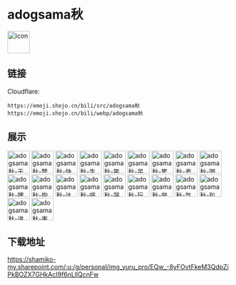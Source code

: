 # adogsama秋
<img src="https://emoji.shojo.cn/bili/src/adogsama秋/icon.png" width="50" height="50" alt="icon">

## 链接
Cloudflare:
```
https://emoji.shojo.cn/bili/src/adogsama秋
https://emoji.shojo.cn/bili/webp/adogsama秋
```
## 展示
<img src="https://emoji.shojo.cn/bili/src/adogsama秋/adogsama秋-无语.png" width="50" height="50" alt="adogsama秋-无语">
<img src="https://emoji.shojo.cn/bili/src/adogsama秋/adogsama秋-赞.png" width="50" height="50" alt="adogsama秋-赞">
<img src="https://emoji.shojo.cn/bili/src/adogsama秋/adogsama秋-快逃.png" width="50" height="50" alt="adogsama秋-快逃">
<img src="https://emoji.shojo.cn/bili/src/adogsama秋/adogsama秋-生气.png" width="50" height="50" alt="adogsama秋-生气">
<img src="https://emoji.shojo.cn/bili/src/adogsama秋/adogsama秋-笑.png" width="50" height="50" alt="adogsama秋-笑">
<img src="https://emoji.shojo.cn/bili/src/adogsama秋/adogsama秋-呆.png" width="50" height="50" alt="adogsama秋-呆">
<img src="https://emoji.shojo.cn/bili/src/adogsama秋/adogsama秋-累.png" width="50" height="50" alt="adogsama秋-累">
<img src="https://emoji.shojo.cn/bili/src/adogsama秋/adogsama秋-老婆.png" width="50" height="50" alt="adogsama秋-老婆">
<img src="https://emoji.shojo.cn/bili/src/adogsama秋/adogsama秋-喝茶.png" width="50" height="50" alt="adogsama秋-喝茶">
<img src="https://emoji.shojo.cn/bili/src/adogsama秋/adogsama秋-嘿嘿.png" width="50" height="50" alt="adogsama秋-嘿嘿">
<img src="https://emoji.shojo.cn/bili/src/adogsama秋/adogsama秋-抱.png" width="50" height="50" alt="adogsama秋-抱">
<img src="https://emoji.shojo.cn/bili/src/adogsama秋/adogsama秋-达咩.png" width="50" height="50" alt="adogsama秋-达咩">
<img src="https://emoji.shojo.cn/bili/src/adogsama秋/adogsama秋-嗝.png" width="50" height="50" alt="adogsama秋-嗝">
<img src="https://emoji.shojo.cn/bili/src/adogsama秋/adogsama秋-哭.png" width="50" height="50" alt="adogsama秋-哭">
<img src="https://emoji.shojo.cn/bili/src/adogsama秋/adogsama秋-玩明日方舟.png" width="50" height="50" alt="adogsama秋-玩明日方舟">
<img src="https://emoji.shojo.cn/bili/src/adogsama秋/adogsama秋-举高高.png" width="50" height="50" alt="adogsama秋-举高高">
<img src="https://emoji.shojo.cn/bili/src/adogsama秋/adogsama秋-气晕.png" width="50" height="50" alt="adogsama秋-气晕">
<img src="https://emoji.shojo.cn/bili/src/adogsama秋/adogsama秋-趴.png" width="50" height="50" alt="adogsama秋-趴">
<img src="https://emoji.shojo.cn/bili/src/adogsama秋/adogsama秋-进化.png" width="50" height="50" alt="adogsama秋-进化">
<img src="https://emoji.shojo.cn/bili/src/adogsama秋/adogsama秋-害怕.png" width="50" height="50" alt="adogsama秋-害怕">

## 下载地址

https://shamiko-my.sharepoint.com/:u:/g/personal/img_yuru_pro/EQw_-8yFOvtFkeM3QdpZiPkBOZX7GHkAcI9f6nLllQcnFw